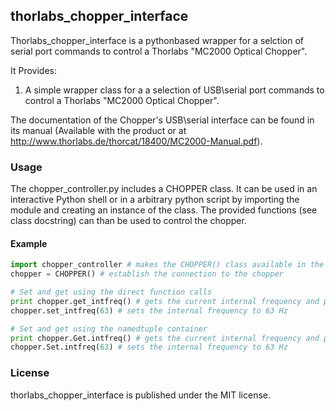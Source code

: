 ## thorlabs_chopper_interface

Thorlabs_chopper_interface is a pythonbased wrapper for a selction of serial port commands to control a Thorlabs "MC2000 Optical Chopper".

It Provides:

1. A simple wrapper class for a a selection of USB\serial port commands to control a Thorlabs "MC2000 Optical Chopper".

The documentation of the Chopper's USB\serial interface can be found in its manual (Available with the product or at http://www.thorlabs.de/thorcat/18400/MC2000-Manual.pdf).

### Usage
The chopper_controller.py includes a CHOPPER class. It can be used in an interactive Python shell or in a arbitrary python script by importing the module and creating an instance of the class.
The provided functions (see class docstring) can than be used to control the chopper.

#### Example

```python
import chopper_controller # makes the CHOPPER() class available in the current python session or script (make sure chopper_controller.py is in the working directory or the path)
chopper = CHOPPER() # establish the connection to the chopper

# Set and get using the direct function calls
print chopper.get_intfreq() # gets the current internal frequency and prints it out
chopper.set_intfreq(63) # sets the internal frequency to 63 Hz

# Set and get using the namedtuple container
print chopper.Get.intfreq() # gets the current internal frequency and prints it out
chopper.Set.intfreq(63) # sets the internal frequency to 63 Hz
```


### License
thorlabs_chopper_interface is published under the MIT license.
